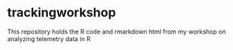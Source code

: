 # trackingworkshop
This repository holds the R code and rmarkdown html from my workshop on analyzing telemetry data in R
